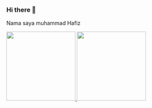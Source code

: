 ### Hi there 👋
Nama saya muhammad Hafiz
<p align="left">
<a href="https://github.com/mhmmdhffzz">
  <img height="180em" src="https://github-readme-stats-eight-theta.vercel.app/api?username=mhmmdhffzz&show_icons=true&theme=algolia&include_all_commits=true&count_private=true"/>
  <img height="180em" src="https://github-readme-stats-eight-theta.vercel.app/api/top-langs/?username=mhmmdhffzz&layout=compact&langs_count=8&theme=algolia"/>
</a>
</p>
<!--
**Mhmmdhffzz/Mhmmdhffzz** is a ✨ _special_ ✨ repository because its `README.md` (this file) appears on your GitHub profile.

Here are some ideas to get you started:

- 🔭 I’m currently working on ...
- 🌱 I’m currently learning ...
- 👯 I’m looking to collaborate on ...
- 🤔 I’m looking for help with ...
- 💬 Ask me about ...
- 📫 How to reach me: ...
- 😄 Pronouns: ...
- ⚡ Fun fact: ...
-->

